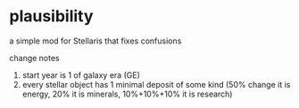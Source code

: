 # plausibility
a simple mod for Stellaris that fixes confusions

change notes
1. start year is 1 of galaxy era (GE)
2. every stellar object has 1 minimal deposit of some kind (50% change it is energy, 20% it is minerals, 10%+10%+10% it is research)
